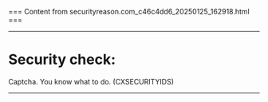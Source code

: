 === Content from securityreason.com_c46c4dd6_20250125_162918.html ===


---

# Security check:

Captcha. You know what to do. (CXSECURITYIDS)

---


